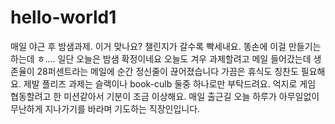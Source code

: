 # hello-world1
매일 야근 후 밤샘과제. 이거 맞나요?
챌린지가 갈수록 빡세내요. 똥손에 이걸 만들기는 하는데 ㅎ.... 
일단 오늘은 밤샘 확정이네요
오늘도 겨우 과제할려고 메일 들어갔는데 생존율이 28퍼센트라는 메일에 순간 정신줄이 끊어졌습니다
가끔은 휴식도 칭찬도 필요해요. 제발 플리즈
과제는 슬랙이나 book-culb 둘중 하나로만 부탁드려요. 
억지로 게임 협동할려고 한 미션같아서 기분이 조금 이상해요. 
매일 출근길 오늘 하루가 아무일없이 무난하게 지나가기를 바라며 기도하는 직장인입니다.
